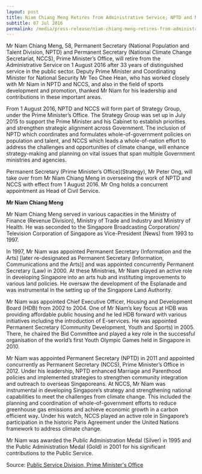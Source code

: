 ```yaml
---
layout: post
title: Niam Chiang Meng Retires from Administrative Service; NPTD and NCCS to Join Strategy Group, PMO
subtitle: 07 Jul 2016
permalink: /media/press-release/niam-chiang-meng-retires-from-administrative-service-nptd-and-nccs-to-join-strategy-group-pmo/
---
```



Mr Niam Chiang Meng, 58, Permanent Secretary (National Population and Talent Division, NPTD) and Permanent Secretary (National Climate Change Secretariat, NCCS), Prime Minister’s Office, will retire from the Administrative Service on 1 August 2016 after 33 years of distinguished service in the public sector. Deputy Prime Minister and Coordinating Minister for National Security Mr Teo Chee Hean, who has worked closely with Mr Niam in NPTD and NCCS, and also in the field of sports development and promotion, thanked Mr Niam for his leadership and contributions in these important areas.   

From 1 August 2016, NPTD and NCCS will form part of Strategy Group, under the Prime Minister’s Office. The Strategy Group was set up in July 2015 to support the Prime Minister and his Cabinet to establish priorities and strengthen strategic alignment across Government. The inclusion of NPTD which coordinates and formulates whole-of-government policies on population and talent, and NCCS which leads a whole-of-nation effort to address the challenges and opportunities of climate change, will enhance strategy-making and planning on vital issues that span multiple Government ministries and agencies.

Permanent Secretary (Prime Minister’s Office)(Strategy), Mr Peter Ong, will take over from Mr Niam Chiang Meng in overseeing the work of NPTD and NCCS with effect from 1 August 2016. Mr Ong holds a concurrent appointment as Head of Civil Service.

**Mr Niam Chiang Meng**

Mr Niam Chiang Meng served in various capacities in the Ministry of Finance (Revenue Division), Ministry of Trade and Industry and Ministry of Health. He was seconded to the Singapore Broadcasting Corporation/ Television Corporation of Singapore as Vice-President (News) from 1993 to 1997.

In 1997, Mr Niam was appointed Permanent Secretary (Information and the Arts) [later re-designated as Permanent Secretary (Information, Communications and the Arts)] and was appointed concurrently Permanent Secretary (Law) in 2000. At these Ministries, Mr Niam played an active role in developing Singapore into an arts hub and instituting improvements to various land policies. He oversaw the development of the Esplanade and was instrumental in the setting up of the Singapore Land Authority.

Mr Niam was appointed Chief Executive Officer, Housing and Development Board (HDB) from 2002 to 2004. One of Mr Niam’s key focus at HDB was providing affordable public housing and he led HDB forward with various initiatives including the introduction of E-services.  He was appointed Permanent Secretary (Community Development, Youth and Sports) in 2005. There, he chaired the Bid Committee and played a key role in the successful organisation of the world’s first Youth Olympic Games held in Singapore in 2010.

Mr Niam was appointed Permanent Secretary (NPTD) in 2011 and appointed concurrently as Permanent Secretary (NCCS), Prime Minister’s Office in 2012. Under his leadership, NPTD enhanced Marriage and Parenthood policies and implemented strategies to strengthen community integration and outreach to overseas Singaporeans.  At NCCS, Mr Niam was instrumental in developing Singapore’s strategy and strengthening national capabilities to meet the challenges from climate change. This included the planning and coordination of whole-of-government efforts to reduce greenhouse gas emissions and achieve economic growth in a carbon efficient way.  Under his watch, NCCS played an active role in Singapore’s participation in the historic Paris Agreement under the United Nations framework to address climate change. 

Mr Niam was awarded the Public Administration Medal (Silver) in 1995 and the Public Administration Medal (Gold) in 2001 for his significant contributions to the Public Service.

Source: [<a href="https://www.psd.gov.sg/press-room/press-releases/niam-chiang-meng-retires-from-administrative-service-nptd-and-nccs-to-join-strategy-group--pmo" target="_blank">Public Service Division, Prime Minister's Office</a>](https://www.psd.gov.sg/press-room/press-releases/niam-chiang-meng-retires-from-administrative-service-nptd-and-nccs-to-join-strategy-group--pmo)
